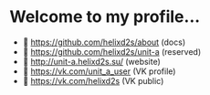 # Welcome to my profile...

- 👑 https://github.com/helixd2s/about (docs)
- 🥀 https://github.com/helixd2s/unit-a (reserved)
- 🥀 http://unit-a.helixd2s.su/ (website)
- 🥀 https://vk.com/unit_a_user (VK profile)
- 🥀 https://vk.com/helixd2s (VK public)
